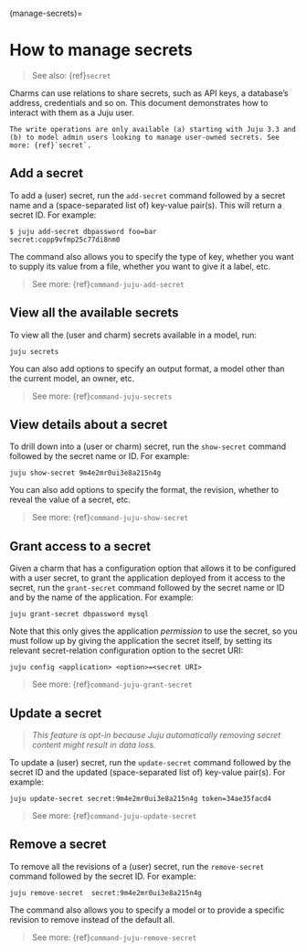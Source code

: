 (manage-secrets)=
# How to manage secrets

> See also: {ref}`secret`

Charms can use relations to share secrets, such as API keys, a database’s address, credentials and so on. This document demonstrates how to interact with them as a Juju user. 

```{caution}
The write operations are only available (a) starting with Juju 3.3 and (b) to model admin users looking to manage user-owned secrets. See more: {ref}`secret`.
```

## Add a secret

To add a (user) secret, run the `add-secret` command followed by a secret name and a (space-separated list of) key-value pair(s). This will return a secret ID. For example:

```text
$ juju add-secret dbpassword foo=bar
secret:copp9vfmp25c77di8nm0
```

The command also allows you to specify the type of key, whether you want to supply its value from a file, whether you want to give it a label, etc.

> See more: {ref}`command-juju-add-secret`


## View all the available secrets

To view all the (user and charm) secrets available in a model, run:

```text
juju secrets
```

You can also add options to specify an output format, a model other than the current model, an owner, etc.

> See more: {ref}`command-juju-secrets`

## View details about a secret

To drill down into a (user or charm) secret, run the `show-secret` command followed by the secret name or ID. For example:

```text
juju show-secret 9m4e2mr0ui3e8a215n4g
```

You can also add options to specify the format, the revision, whether to reveal the value of a secret, etc.

> See more: {ref}`command-juju-show-secret`


## Grant access to a secret

Given a charm that has a configuration option that allows it to be configured with a user secret, to grant the application deployed from it access to the secret, run the `grant-secret` command followed by the secret name or ID and by the name of the application. For example:

```text
juju grant-secret dbpassword mysql
```

Note that this only gives the application *permission* to use the secret, so you must follow up by giving the application the secret itself, by setting its relevant secret-relation configuration  option to the secret URI:

```text
juju config <application> <option>=<secret URI>
```

> See more: {ref}`command-juju-grant-secret`



## Update a secret
> *This feature is opt-in because Juju automatically removing secret content might result in data loss.*


To update a (user) secret, run the `update-secret` command followed by the secret ID and the updated (space-separated list of) key-value pair(s). For example:

```text
juju update-secret secret:9m4e2mr0ui3e8a215n4g token=34ae35facd4
```

> See more: {ref}`command-juju-update-secret`


## Remove a secret

To remove all the revisions of a (user) secret, run the `remove-secret` command followed by the secret ID. For example:

```text
juju remove-secret  secret:9m4e2mr0ui3e8a215n4g
```

The command also allows you to specify a model or to provide a specific revision to remove instead of the default all.

> See more: {ref}`command-juju-remove-secret`

